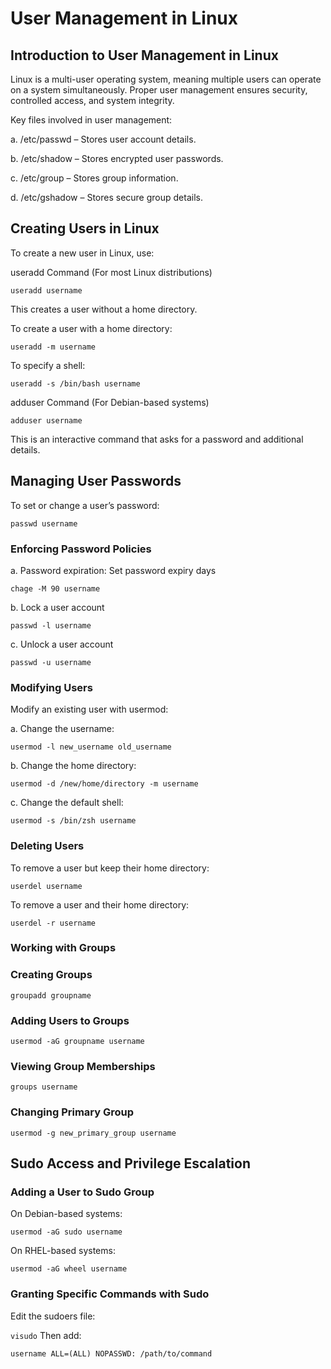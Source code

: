 # User Management in Linux
## Introduction to User Management in Linux

Linux is a multi-user operating system, meaning multiple users can operate on a system simultaneously. Proper user management ensures security, controlled access, and system integrity.

Key files involved in user management:

a. /etc/passwd – Stores user account details.

b. /etc/shadow – Stores encrypted user passwords.

c. /etc/group – Stores group information.

d. /etc/gshadow – Stores secure group details.

## Creating Users in Linux

To create a new user in Linux, use:

useradd Command (For most Linux distributions)

```useradd username```

This creates a user without a home directory.


To create a user with a home directory:

```useradd -m username```

To specify a shell:

```useradd -s /bin/bash username```

adduser Command (For Debian-based systems)

```adduser username```

This is an interactive command that asks for a password and additional details.

## Managing User Passwords

To set or change a user’s password:

```passwd username```

### Enforcing Password Policies

a. Password expiration: Set password expiry days

```chage -M 90 username```

b. Lock a user account

```passwd -l username```

c. Unlock a user account

```passwd -u username```

### Modifying Users

Modify an existing user with usermod:

a. Change the username:

```usermod -l new_username old_username```

b. Change the home directory:

```usermod -d /new/home/directory -m username```

c. Change the default shell:

```usermod -s /bin/zsh username```

### Deleting Users

To remove a user but keep their home directory:

```userdel username```

To remove a user and their home directory:

```userdel -r username```

### Working with Groups

### Creating Groups

```groupadd groupname```

### Adding Users to Groups

```usermod -aG groupname username```

### Viewing Group Memberships

```groups username```

### Changing Primary Group

```usermod -g new_primary_group username```

## Sudo Access and Privilege Escalation

### Adding a User to Sudo Group

On Debian-based systems:

```usermod -aG sudo username```

On RHEL-based systems:

```usermod -aG wheel username```

### Granting Specific Commands with Sudo
Edit the sudoers file:

```visudo```
Then add:

```username ALL=(ALL) NOPASSWD: /path/to/command```

